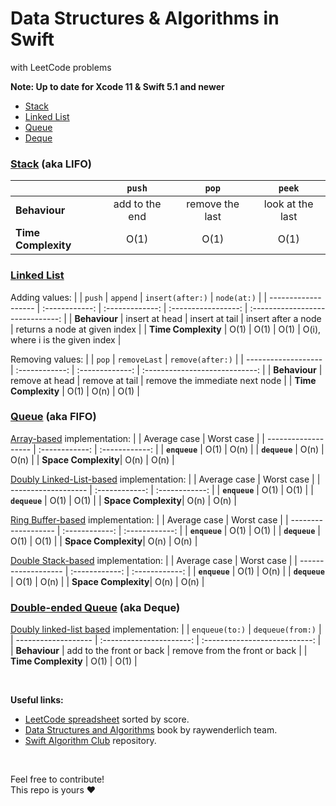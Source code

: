 # Data Structures &amp; Algorithms in Swift
with LeetCode problems

**Note: Up to date for Xcode 11 &amp; Swift 5.1 and newer**

- [Stack](#stack-aka-lifo)
- [Linked List](#linked-list)
- [Queue](#queue-aka-fifo)
- [Deque](#double-ended-queue-aka-deque)    


### [Stack](Stack/Stack/Stack.swift) (aka LIFO)
|                     |     `push`     |      `pop`      |      `peek`      |
| ------------------- | :------------: | :-------------: | :--------------: |
| **Behaviour**       | add to the end | remove the last | look at the last |
| **Time Complexity** |      O(1)      |      O(1)       |       O(1)       |


### [Linked List](LinkedList/LinkedList/LinkedList.swift)
Adding values:
|                     |     `push`     |    `append`     |  `insert(after:)`   |           `node(at:)`            |
| ------------------- | :------------: | :-------------: | :-----------------: | :------------------------------: |
| **Behaviour**       | insert at head | insert at tail  | insert after a node |  returns a node at given index   |
| **Time Complexity** |      O(1)      |      O(1)       |        O(1)         | O(i), where i is the given index |

Removing values:
|                     |     `pop`      |  `removeLast`   |        `remove(after:)`        |
| ------------------- | :------------: | :-------------: | :----------------------------: |
| **Behaviour**       | remove at head | remove at tail  | remove the immediate next node |
| **Time Complexity** |      O(1)      |      O(n)       |              O(1)              |


### [Queue](Queue/Queue/QueueProtocol.swift) (aka FIFO)
[Array-based](Queue/Queue/QueueArray.swift) implementation:
|                     | Average case   | Worst case     |
| ------------------- | :------------: | :------------: |
| **`enqueue`**       | O(1)           | O(n)           |
| **`dequeue`**       | O(n)           | O(n)           |
| **Space Complexity**| O(n)           | O(n)           |

[Doubly Linked-List-based](Queue/Queue/QueueLinkedList.swift) implementation:
|                     | Average case   | Worst case     |
| ------------------- | :------------: | :------------: |
| **`enqueue`**       | O(1)           | O(1)           |
| **`dequeue`**       | O(1)           | O(1)           |
| **Space Complexity**| O(n)           | O(n)           |

[Ring Buffer-based](Queue/Queue/QueueRingBuffer.swift) implementation:
|                     | Average case   | Worst case     |
| ------------------- | :------------: | :------------: |
| **`enqueue`**       | O(1)           | O(1)           |
| **`dequeue`**       | O(1)           | O(1)           |
| **Space Complexity**| O(n)           | O(n)           |

[Double Stack-based](Queue/Queue/QueueStack.swift) implementation:
|                     | Average case   | Worst case     |
| ------------------- | :------------: | :------------: |
| **`enqueue`**       | O(1)           | O(n)           |
| **`dequeue`**       | O(1)           | O(n)           |
| **Space Complexity**| O(n)           | O(n)           |


### [Double-ended Queue](Deque/Deque/Deque.swift) (aka Deque)
[Doubly linked-list based](Deque/Deque/Deque.swift) implementation:
|                     |  `enqueue(to:)`          |  `dequeue(from:)`             |
| ------------------- | :----------------------: | :---------------------------: |
| **Behaviour**       | add to the front or back | remove from the front or back |
| **Time Complexity** | O(1)                     | O(1)                          |

<br>

**Useful links:**
- [LeetCode spreadsheet](https://docs.google.com/spreadsheets/d/1je6J87BX5C5fo5Gbok1TJncVK3-UFkiDznHUzhtHbVU/edit?usp=sharing) sorted by score.
- [Data Structures and Algorithms](https://www.raywenderlich.com/books/data-structures-algorithms-in-swift) book by raywenderlich team.
- [Swift Algorithm Club](https://github.com/raywenderlich/swift-algorithm-club) repository.

<br>

Feel free to contribute! <br>
This repo is yours ❤️
